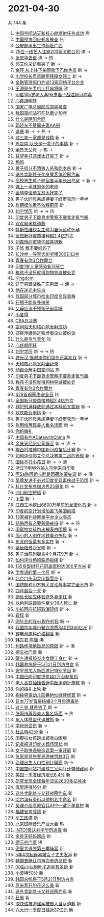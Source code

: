 # 2021-04-30

共 144 条

<!-- BEGIN -->
<!-- 最后更新时间 Fri Apr 30 2021 11:26:56 GMT+0800 (China Standard Time) -->

1. [中国空间站天和核心舱发射任务成功](https://s.weibo.com//weibo?q=%23%E4%B8%AD%E5%9B%BD%E7%A9%BA%E9%97%B4%E7%AB%99%E5%A4%A9%E5%92%8C%E6%A0%B8%E5%BF%83%E8%88%B1%E5%8F%91%E5%B0%84%E4%BB%BB%E5%8A%A1%E6%88%90%E5%8A%9F%23&Refer=new_time)
   热
2. [中国视协回应郑爽被查](https://s.weibo.com//weibo?q=%23%E4%B8%AD%E5%9B%BD%E8%A7%86%E5%8D%8F%E5%9B%9E%E5%BA%94%E9%83%91%E7%88%BD%E8%A2%AB%E6%9F%A5%23&Refer=top)
   热
3. [公安部派出工作组赴广西](https://s.weibo.com//weibo?q=%23%E5%85%AC%E5%AE%89%E9%83%A8%E6%B4%BE%E5%87%BA%E5%B7%A5%E4%BD%9C%E7%BB%84%E8%B5%B4%E5%B9%BF%E8%A5%BF%23&Refer=top)
4. [75位一线艺人注销200家关联公司](https://s.weibo.com//weibo?q=%2375%E4%BD%8D%E4%B8%80%E7%BA%BF%E8%89%BA%E4%BA%BA%E6%B3%A8%E9%94%80200%E5%AE%B6%E5%85%B3%E8%81%94%E5%85%AC%E5%8F%B8%23&Refer=top)
   沸 ->
5. [张恩华去世](https://s.weibo.com//weibo?q=%23%E5%BC%A0%E6%81%A9%E5%8D%8E%E5%8E%BB%E4%B8%96%23&Refer=top)
   沸 -> 热
6. [郭艾伦采访看哭了](https://s.weibo.com//weibo?q=%23%E9%83%AD%E8%89%BE%E4%BC%A6%E9%87%87%E8%AE%BF%E7%9C%8B%E5%93%AD%E4%BA%86%23&Refer=top)
   新 ->
7. [金莎
   从上往下拍同款下巴你也有](https://s.weibo.com//weibo?q=%E9%87%91%E8%8E%8E%20%E4%BB%8E%E4%B8%8A%E5%BE%80%E4%B8%8B%E6%8B%8D%E5%90%8C%E6%AC%BE%E4%B8%8B%E5%B7%B4%E4%BD%A0%E4%B9%9F%E6%9C%89&Refer=top)
   新 ->
8. [小学校长愿意聘用残障女硕士](https://s.weibo.com//weibo?q=%E5%B0%8F%E5%AD%A6%E6%A0%A1%E9%95%BF%E6%84%BF%E6%84%8F%E8%81%98%E7%94%A8%E6%AE%8B%E9%9A%9C%E5%A5%B3%E7%A1%95%E5%A3%AB&Refer=top)
   新 ->
9. [金融管理部门约谈13家网络平台企业](https://s.weibo.com//weibo?q=%23%E9%87%91%E8%9E%8D%E7%AE%A1%E7%90%86%E9%83%A8%E9%97%A8%E7%BA%A6%E8%B0%8813%E5%AE%B6%E7%BD%91%E7%BB%9C%E5%B9%B3%E5%8F%B0%E4%BC%81%E4%B8%9A%23&Refer=top)
10. [王源是在手机上打麻将吗](https://s.weibo.com//weibo?q=%23%E7%8E%8B%E6%BA%90%E6%98%AF%E5%9C%A8%E6%89%8B%E6%9C%BA%E4%B8%8A%E6%89%93%E9%BA%BB%E5%B0%86%E5%90%97%23&Refer=top)
    沸
11. [印度105岁老人与95岁妻子战胜新冠病毒](https://s.weibo.com//weibo?q=%E5%8D%B0%E5%BA%A6105%E5%B2%81%E8%80%81%E4%BA%BA%E4%B8%8E95%E5%B2%81%E5%A6%BB%E5%AD%90%E6%88%98%E8%83%9C%E6%96%B0%E5%86%A0%E7%97%85%E6%AF%92&Refer=top)
12. [心疼胡明轩](https://s.weibo.com//weibo?q=%23%E5%BF%83%E7%96%BC%E8%83%A1%E6%98%8E%E8%BD%A9%23&Refer=top)
13. [国家广电总局回应郑爽被查](https://s.weibo.com//weibo?q=%23%E5%9B%BD%E5%AE%B6%E5%B9%BF%E7%94%B5%E6%80%BB%E5%B1%80%E5%9B%9E%E5%BA%94%E9%83%91%E7%88%BD%E8%A2%AB%E6%9F%A5%23&Refer=top)
14. [我国空间站可在轨至少10年](https://s.weibo.com//weibo?q=%23%E6%88%91%E5%9B%BD%E7%A9%BA%E9%97%B4%E7%AB%99%E5%8F%AF%E5%9C%A8%E8%BD%A8%E8%87%B3%E5%B0%9110%E5%B9%B4%23&Refer=top)
15. [什么是阴阳合同](https://s.weibo.com//weibo?q=%E4%BB%80%E4%B9%88%E6%98%AF%E9%98%B4%E9%98%B3%E5%90%88%E5%90%8C&Refer=top)
16. [郭晓东不赞同夫妻AA制](https://s.weibo.com//weibo?q=%23%E9%83%AD%E6%99%93%E4%B8%9C%E4%B8%8D%E8%B5%9E%E5%90%8C%E5%A4%AB%E5%A6%BBAA%E5%88%B6%23&Refer=top)
17. [退赛](https://s.weibo.com//weibo?q=%E9%80%80%E8%B5%9B&Refer=top) 新 -> -> 热 ->
18. [过三爽一家都是戏精](https://s.weibo.com//weibo?q=%23%E8%BF%87%E4%B8%89%E7%88%BD%E4%B8%80%E5%AE%B6%E9%83%BD%E6%98%AF%E6%88%8F%E7%B2%BE%23&Refer=top)
    新 ->
19. [周震南 队长是一辈子的事情](https://s.weibo.com//weibo?q=%E5%91%A8%E9%9C%87%E5%8D%97%20%E9%98%9F%E9%95%BF%E6%98%AF%E4%B8%80%E8%BE%88%E5%AD%90%E7%9A%84%E4%BA%8B%E6%83%85&Refer=top)
    新 ->
20. [余景天父母](https://s.weibo.com//weibo?q=%23%E4%BD%99%E6%99%AF%E5%A4%A9%E7%88%B6%E6%AF%8D%23&Refer=top)
    -> 热 ->
21. [甘望星打游戏太好笑了](https://s.weibo.com//weibo?q=%23%E7%94%98%E6%9C%9B%E6%98%9F%E6%89%93%E6%B8%B8%E6%88%8F%E5%A4%AA%E5%A5%BD%E7%AC%91%E4%BA%86%23&Refer=top)
    新 ->
22. [杨鸣](https://s.weibo.com//weibo?q=%E6%9D%A8%E9%B8%A3&Refer=top)
23. [黄子韬分不清狼人杀和剧本杀](https://s.weibo.com//weibo?q=%23%E9%BB%84%E5%AD%90%E9%9F%AC%E5%88%86%E4%B8%8D%E6%B8%85%E7%8B%BC%E4%BA%BA%E6%9D%80%E5%92%8C%E5%89%A7%E6%9C%AC%E6%9D%80%23&Refer=top)
    新 ->
24. [送外卖副处长化身乘客体验网约车](https://s.weibo.com//weibo?q=%23%E9%80%81%E5%A4%96%E5%8D%96%E5%89%AF%E5%A4%84%E9%95%BF%E5%8C%96%E8%BA%AB%E4%B9%98%E5%AE%A2%E4%BD%93%E9%AA%8C%E7%BD%91%E7%BA%A6%E8%BD%A6%23&Refer=top)
25. [高校男生裤子晾宿舍半年长出鸟窝](https://s.weibo.com//weibo?q=%23%E9%AB%98%E6%A0%A1%E7%94%B7%E7%94%9F%E8%A3%A4%E5%AD%90%E6%99%BE%E5%AE%BF%E8%88%8D%E5%8D%8A%E5%B9%B4%E9%95%BF%E5%87%BA%E9%B8%9F%E7%AA%9D%23&Refer=top)
    -> 新 ->
26. [课上一半就退休的老师](https://s.weibo.com//weibo?q=%23%E8%AF%BE%E4%B8%8A%E4%B8%80%E5%8D%8A%E5%B0%B1%E9%80%80%E4%BC%91%E7%9A%84%E8%80%81%E5%B8%88%23&Refer=top)
27. [金靖李佳琦互怼太好笑了](https://s.weibo.com//weibo?q=%23%E9%87%91%E9%9D%96%E6%9D%8E%E4%BD%B3%E7%90%A6%E4%BA%92%E6%80%BC%E5%A4%AA%E5%A5%BD%E7%AC%91%E4%BA%86%23&Refer=top)
28. [男子伙同母亲虐待妻子终审获刑一年半](https://s.weibo.com//weibo?q=%E7%94%B7%E5%AD%90%E4%BC%99%E5%90%8C%E6%AF%8D%E4%BA%B2%E8%99%90%E5%BE%85%E5%A6%BB%E5%AD%90%E7%BB%88%E5%AE%A1%E8%8E%B7%E5%88%91%E4%B8%80%E5%B9%B4%E5%8D%8A&Refer=top)
29. [张萌模仿黄圣依程莉莎](https://s.weibo.com//weibo?q=%E5%BC%A0%E8%90%8C%E6%A8%A1%E4%BB%BF%E9%BB%84%E5%9C%A3%E4%BE%9D%E7%A8%8B%E8%8E%89%E8%8E%8E&Refer=top)
    新
30. [刘宇学历](https://s.weibo.com//weibo?q=%E5%88%98%E5%AE%87%E5%AD%A6%E5%8E%86&Refer=top)
    新 -> -> 热
31. [印度男子下跪恳求警察不要拿走氧气瓶](https://s.weibo.com//weibo?q=%23%E5%8D%B0%E5%BA%A6%E7%94%B7%E5%AD%90%E4%B8%8B%E8%B7%AA%E6%81%B3%E6%B1%82%E8%AD%A6%E5%AF%9F%E4%B8%8D%E8%A6%81%E6%8B%BF%E8%B5%B0%E6%B0%A7%E6%B0%94%E7%93%B6%23&Refer=top)
32. [欢欢向米桃道歉](https://s.weibo.com//weibo?q=%23%E6%AC%A2%E6%AC%A2%E5%90%91%E7%B1%B3%E6%A1%83%E9%81%93%E6%AD%89%23&Refer=top)
33. [特斯拉维权女主称为自保谎称怀孕](https://s.weibo.com//weibo?q=%E7%89%B9%E6%96%AF%E6%8B%89%E7%BB%B4%E6%9D%83%E5%A5%B3%E4%B8%BB%E7%A7%B0%E4%B8%BA%E8%87%AA%E4%BF%9D%E8%B0%8E%E7%A7%B0%E6%80%80%E5%AD%95&Refer=top)
34. [全国新冠疫苗接种超2.4亿剂次](https://s.weibo.com//weibo?q=%E5%85%A8%E5%9B%BD%E6%96%B0%E5%86%A0%E7%96%AB%E8%8B%97%E6%8E%A5%E7%A7%8D%E8%B6%852.4%E4%BA%BF%E5%89%82%E6%AC%A1&Refer=top)
35. [刘嘉玲向窦骁何超莲道歉](https://s.weibo.com//weibo?q=%E5%88%98%E5%98%89%E7%8E%B2%E5%90%91%E7%AA%A6%E9%AA%81%E4%BD%95%E8%B6%85%E8%8E%B2%E9%81%93%E6%AD%89&Refer=top)
36. [子悠 我不要妈妈了](https://s.weibo.com//weibo?q=%E5%AD%90%E6%82%A0%20%E6%88%91%E4%B8%8D%E8%A6%81%E5%A6%88%E5%A6%88%E4%BA%86&Refer=top)
37. [长沙唯一导盲犬能听懂300句口令](https://s.weibo.com//weibo?q=%E9%95%BF%E6%B2%99%E5%94%AF%E4%B8%80%E5%AF%BC%E7%9B%B2%E7%8A%AC%E8%83%BD%E5%90%AC%E6%87%82300%E5%8F%A5%E5%8F%A3%E4%BB%A4&Refer=top)
38. [青春有你3合作舞台](https://s.weibo.com//weibo?q=%E9%9D%92%E6%98%A5%E6%9C%89%E4%BD%A03%E5%90%88%E4%BD%9C%E8%88%9E%E5%8F%B0&Refer=top)
39. [印度1岁儿童感染新冠死亡](https://s.weibo.com//weibo?q=%23%E5%8D%B0%E5%BA%A61%E5%B2%81%E5%84%BF%E7%AB%A5%E6%84%9F%E6%9F%93%E6%96%B0%E5%86%A0%E6%AD%BB%E4%BA%A1%23&Refer=top)
40. [称孩子没死就得购物导游被处罚](https://s.weibo.com//weibo?q=%23%E7%A7%B0%E5%AD%A9%E5%AD%90%E6%B2%A1%E6%AD%BB%E5%B0%B1%E5%BE%97%E8%B4%AD%E7%89%A9%E5%AF%BC%E6%B8%B8%E8%A2%AB%E5%A4%84%E7%BD%9A%23&Refer=top)
41. [Kingdom](https://s.weibo.com//weibo?q=Kingdom&Refer=top)
42. [辽宁男篮战胜广东男篮](https://s.weibo.com//weibo?q=%23%E8%BE%BD%E5%AE%81%E7%94%B7%E7%AF%AE%E6%88%98%E8%83%9C%E5%B9%BF%E4%B8%9C%E7%94%B7%E7%AF%AE%23&Refer=top)
    -> 沸 ->
43. [他在逆光中告白](https://s.weibo.com//weibo?q=%E4%BB%96%E5%9C%A8%E9%80%86%E5%85%89%E4%B8%AD%E5%91%8A%E7%99%BD&Refer=top)
44. [我国部分城市检出印度变异毒株](https://s.weibo.com//weibo?q=%23%E6%88%91%E5%9B%BD%E9%83%A8%E5%88%86%E5%9F%8E%E5%B8%82%E6%A3%80%E5%87%BA%E5%8D%B0%E5%BA%A6%E5%8F%98%E5%BC%82%E6%AF%92%E6%A0%AA%23&Refer=top)
45. [石狮子能有多搞笑](https://s.weibo.com//weibo?q=%E7%9F%B3%E7%8B%AE%E5%AD%90%E8%83%BD%E6%9C%89%E5%A4%9A%E6%90%9E%E7%AC%91&Refer=top)
46. [父母应该干预孩子追星吗](https://s.weibo.com//weibo?q=%23%E7%88%B6%E6%AF%8D%E5%BA%94%E8%AF%A5%E5%B9%B2%E9%A2%84%E5%AD%A9%E5%AD%90%E8%BF%BD%E6%98%9F%E5%90%97%23&Refer=top)
47. [小舍得](https://s.weibo.com//weibo?q=%E5%B0%8F%E8%88%8D%E5%BE%97&Refer=top)
48. [CBA总决赛](https://s.weibo.com//weibo?q=%23CBA%E6%80%BB%E5%86%B3%E8%B5%9B%23&Refer=top)
49. [空间站天和核心舱发射成功](https://s.weibo.com//weibo?q=%23%E7%A9%BA%E9%97%B4%E7%AB%99%E5%A4%A9%E5%92%8C%E6%A0%B8%E5%BF%83%E8%88%B1%E5%8F%91%E5%B0%84%E6%88%90%E5%8A%9F%23&Refer=top)
50. [郑爽涉嫌偷逃税涉事企业被约谈](https://s.weibo.com//weibo?q=%23%E9%83%91%E7%88%BD%E6%B6%89%E5%AB%8C%E5%81%B7%E9%80%83%E7%A8%8E%E6%B6%89%E4%BA%8B%E4%BC%81%E4%B8%9A%E8%A2%AB%E7%BA%A6%E8%B0%88%23&Refer=top)
51. [什么是热气青年](https://s.weibo.com//weibo?q=%23%E4%BB%80%E4%B9%88%E6%98%AF%E7%83%AD%E6%B0%94%E9%9D%92%E5%B9%B4%23&Refer=new_time)
    热
52. [心疼胡明轩](https://s.weibo.com//weibo?q=%E5%BF%83%E7%96%BC%E8%83%A1%E6%98%8E%E8%BD%A9&Refer=top)
53. [刘宇学历](https://s.weibo.com//weibo?q=%23%E5%88%98%E5%AE%87%E5%AD%A6%E5%8E%86%23&Refer=top)
    新 -> -> 热
54. [许光汉
    很谢谢你们现在还喜欢我](https://s.weibo.com//weibo?q=%E8%AE%B8%E5%85%89%E6%B1%89%20%E5%BE%88%E8%B0%A2%E8%B0%A2%E4%BD%A0%E4%BB%AC%E7%8E%B0%E5%9C%A8%E8%BF%98%E5%96%9C%E6%AC%A2%E6%88%91&Refer=top)
    新 ->
55. [天和核心舱发射全纪录](https://s.weibo.com//weibo?q=%23%E5%A4%A9%E5%92%8C%E6%A0%B8%E5%BF%83%E8%88%B1%E5%8F%91%E5%B0%84%E5%85%A8%E7%BA%AA%E5%BD%95%23&Refer=top)
56. [动画全解中国空间站](https://s.weibo.com//weibo?q=%23%E5%8A%A8%E7%94%BB%E5%85%A8%E8%A7%A3%E4%B8%AD%E5%9B%BD%E7%A9%BA%E9%97%B4%E7%AB%99%23&Refer=new_time)
    热
57. [印度男子下跪恳求警察不要拿走氧气瓶](https://s.weibo.com//weibo?q=%E5%8D%B0%E5%BA%A6%E7%94%B7%E5%AD%90%E4%B8%8B%E8%B7%AA%E6%81%B3%E6%B1%82%E8%AD%A6%E5%AF%9F%E4%B8%8D%E8%A6%81%E6%8B%BF%E8%B5%B0%E6%B0%A7%E6%B0%94%E7%93%B6&Refer=top)
58. [称孩子没死就得购物导游被处罚](https://s.weibo.com//weibo?q=%E7%A7%B0%E5%AD%A9%E5%AD%90%E6%B2%A1%E6%AD%BB%E5%B0%B1%E5%BE%97%E8%B4%AD%E7%89%A9%E5%AF%BC%E6%B8%B8%E8%A2%AB%E5%A4%84%E7%BD%9A&Refer=top)
59. [青春有你3合作舞台](https://s.weibo.com//weibo?q=%23%E9%9D%92%E6%98%A5%E6%9C%89%E4%BD%A03%E5%90%88%E4%BD%9C%E8%88%9E%E5%8F%B0%23&Refer=top)
60. [429首都网络安全日](https://s.weibo.com//weibo?q=%23429%E9%A6%96%E9%83%BD%E7%BD%91%E7%BB%9C%E5%AE%89%E5%85%A8%E6%97%A5%23&Refer=new_time)
    热
61. [全国新冠疫苗接种超2.4亿剂次](https://s.weibo.com//weibo?q=%23%E5%85%A8%E5%9B%BD%E6%96%B0%E5%86%A0%E7%96%AB%E8%8B%97%E6%8E%A5%E7%A7%8D%E8%B6%852.4%E4%BA%BF%E5%89%82%E6%AC%A1%23&Refer=top)
62. [罪犯刑满释放前通过本科论文答辩](https://s.weibo.com//weibo?q=%23%E7%BD%AA%E7%8A%AF%E5%88%91%E6%BB%A1%E9%87%8A%E6%94%BE%E5%89%8D%E9%80%9A%E8%BF%87%E6%9C%AC%E7%A7%91%E8%AE%BA%E6%96%87%E7%AD%94%E8%BE%A9%23&Refer=top)
    新 ->
63. [欢欢欺负米桃](https://s.weibo.com//weibo?q=%E6%AC%A2%E6%AC%A2%E6%AC%BA%E8%B4%9F%E7%B1%B3%E6%A1%83&Refer=top)
    新 ->
64. [男子伙同母亲虐待妻子终审获刑一年半](https://s.weibo.com//weibo?q=%23%E7%94%B7%E5%AD%90%E4%BC%99%E5%90%8C%E6%AF%8D%E4%BA%B2%E8%99%90%E5%BE%85%E5%A6%BB%E5%AD%90%E7%BB%88%E5%AE%A1%E8%8E%B7%E5%88%91%E4%B8%80%E5%B9%B4%E5%8D%8A%23&Refer=top)
65. [张雨绮再现美人鱼名场面](https://s.weibo.com//weibo?q=%E5%BC%A0%E9%9B%A8%E7%BB%AE%E5%86%8D%E7%8E%B0%E7%BE%8E%E4%BA%BA%E9%B1%BC%E5%90%8D%E5%9C%BA%E9%9D%A2&Refer=top)
    新 ->
66. [你的婚礼](https://s.weibo.com//weibo?q=%E4%BD%A0%E7%9A%84%E5%A9%9A%E7%A4%BC&Refer=top)
67. [中国有约ADatewithChina](https://s.weibo.com//weibo?q=%23%E4%B8%AD%E5%9B%BD%E6%9C%89%E7%BA%A6ADatewithChina%23&Refer=new_time)
    热
68. [余景天经纪公司辟谣](https://s.weibo.com//weibo?q=%23%E4%BD%99%E6%99%AF%E5%A4%A9%E7%BB%8F%E7%BA%AA%E5%85%AC%E5%8F%B8%E8%BE%9F%E8%B0%A3%23&Refer=top)
    新 -> 沸 ->
69. [梅西将接种中国新冠疫苗后比赛](https://s.weibo.com//weibo?q=%E6%A2%85%E8%A5%BF%E5%B0%86%E6%8E%A5%E7%A7%8D%E4%B8%AD%E5%9B%BD%E6%96%B0%E5%86%A0%E7%96%AB%E8%8B%97%E5%90%8E%E6%AF%94%E8%B5%9B&Refer=top)
    新 ->
70. [如何评价郭艾伦总决赛第二战的表现](https://s.weibo.com//weibo?q=%23%E5%A6%82%E4%BD%95%E8%AF%84%E4%BB%B7%E9%83%AD%E8%89%BE%E4%BC%A6%E6%80%BB%E5%86%B3%E8%B5%9B%E7%AC%AC%E4%BA%8C%E6%88%98%E7%9A%84%E8%A1%A8%E7%8E%B0%23&Refer=top)
    新 ->
71. [国际不打小孩日](https://s.weibo.com//weibo?q=%23%E5%9B%BD%E9%99%85%E4%B8%8D%E6%89%93%E5%B0%8F%E5%AD%A9%E6%97%A5%23&Refer=top)
    新 -> -> 沸
72. [浙江11例境外输入10例来自印度](https://s.weibo.com//weibo?q=%23%E6%B5%99%E6%B1%9F11%E4%BE%8B%E5%A2%83%E5%A4%96%E8%BE%93%E5%85%A510%E4%BE%8B%E6%9D%A5%E8%87%AA%E5%8D%B0%E5%BA%A6%23&Refer=top)
73. [阿Sa称阿娇长胖是因荷尔蒙失调](https://s.weibo.com//weibo?q=%23%E9%98%BFSa%E7%A7%B0%E9%98%BF%E5%A8%87%E9%95%BF%E8%83%96%E6%98%AF%E5%9B%A0%E8%8D%B7%E5%B0%94%E8%92%99%E5%A4%B1%E8%B0%83%23&Refer=top)
    新 -> 沸
74. [吴尊友说不必对印度变异毒株过于恐慌](https://s.weibo.com//weibo?q=%E5%90%B4%E5%B0%8A%E5%8F%8B%E8%AF%B4%E4%B8%8D%E5%BF%85%E5%AF%B9%E5%8D%B0%E5%BA%A6%E5%8F%98%E5%BC%82%E6%AF%92%E6%A0%AA%E8%BF%87%E4%BA%8E%E6%81%90%E6%85%8C&Refer=top)
    新 ->
75. [科比宣布参加选秀25周年](https://s.weibo.com//weibo?q=%23%E7%A7%91%E6%AF%94%E5%AE%A3%E5%B8%83%E5%8F%82%E5%8A%A0%E9%80%89%E7%A7%8025%E5%91%A8%E5%B9%B4%23&Refer=top)
    新 ->
76. [四川航空短信](https://s.weibo.com//weibo?q=%E5%9B%9B%E5%B7%9D%E8%88%AA%E7%A9%BA%E7%9F%AD%E4%BF%A1&Refer=top)
    新
77. [下雪](https://s.weibo.com//weibo?q=%E4%B8%8B%E9%9B%AA&Refer=top) 新 ->
78. [江西工地挖出6600万年前恐龙蛋化石](https://s.weibo.com//weibo?q=%23%E6%B1%9F%E8%A5%BF%E5%B7%A5%E5%9C%B0%E6%8C%96%E5%87%BA6600%E4%B8%87%E5%B9%B4%E5%89%8D%E6%81%90%E9%BE%99%E8%9B%8B%E5%8C%96%E7%9F%B3%23&Refer=top)
    新 ->
79. [印度航空计划增加直飞美国航班](https://s.weibo.com//weibo?q=%23%E5%8D%B0%E5%BA%A6%E8%88%AA%E7%A9%BA%E8%AE%A1%E5%88%92%E5%A2%9E%E5%8A%A0%E7%9B%B4%E9%A3%9E%E7%BE%8E%E5%9B%BD%E8%88%AA%E7%8F%AD%23&Refer=top)
80. [13家被约谈网络平台企业表态](https://s.weibo.com//weibo?q=13%E5%AE%B6%E8%A2%AB%E7%BA%A6%E8%B0%88%E7%BD%91%E7%BB%9C%E5%B9%B3%E5%8F%B0%E4%BC%81%E4%B8%9A%E8%A1%A8%E6%80%81&Refer=top)
81. [结婚后有必要戴婚戒吗](https://s.weibo.com//weibo?q=%23%E7%BB%93%E5%A9%9A%E5%90%8E%E6%9C%89%E5%BF%85%E8%A6%81%E6%88%B4%E5%A9%9A%E6%88%92%E5%90%97%23&Refer=top)
    新 -> -> 热
82. [闺蜜拉女孩跑出被表白困境](https://s.weibo.com//weibo?q=%23%E9%97%BA%E8%9C%9C%E6%8B%89%E5%A5%B3%E5%AD%A9%E8%B7%91%E5%87%BA%E8%A2%AB%E8%A1%A8%E7%99%BD%E5%9B%B0%E5%A2%83%23&Refer=top)
    新 ->
83. [胆小的人别在地铁看恐怖片](https://s.weibo.com//weibo?q=%23%E8%83%86%E5%B0%8F%E7%9A%84%E4%BA%BA%E5%88%AB%E5%9C%A8%E5%9C%B0%E9%93%81%E7%9C%8B%E6%81%90%E6%80%96%E7%89%87%23&Refer=top)
    新 ->
84. [东北的饭菜有多实在](https://s.weibo.com//weibo?q=%23%E4%B8%9C%E5%8C%97%E7%9A%84%E9%A5%AD%E8%8F%9C%E6%9C%89%E5%A4%9A%E5%AE%9E%E5%9C%A8%23&Refer=top)
    新 ->
85. [梁辰陆景沙发吻](https://s.weibo.com//weibo?q=%23%E6%A2%81%E8%BE%B0%E9%99%86%E6%99%AF%E6%B2%99%E5%8F%91%E5%90%BB%23&Refer=top)
    新 ->
86. [男子治前列腺炎4个月花9万](https://s.weibo.com//weibo?q=%E7%94%B7%E5%AD%90%E6%B2%BB%E5%89%8D%E5%88%97%E8%85%BA%E7%82%8E4%E4%B8%AA%E6%9C%88%E8%8A%B19%E4%B8%87&Refer=top)
    新 ->
87. [如何评价杨鸣临场指挥](https://s.weibo.com//weibo?q=%23%E5%A6%82%E4%BD%95%E8%AF%84%E4%BB%B7%E6%9D%A8%E9%B8%A3%E4%B8%B4%E5%9C%BA%E6%8C%87%E6%8C%A5%23&Refer=top)
    新
88. [135岁梨树开花冠盖面积达300平方米](https://s.weibo.com//weibo?q=135%E5%B2%81%E6%A2%A8%E6%A0%91%E5%BC%80%E8%8A%B1%E5%86%A0%E7%9B%96%E9%9D%A2%E7%A7%AF%E8%BE%BE300%E5%B9%B3%E6%96%B9%E7%B1%B3&Refer=top)
    新
89. [学粤语的第一个月](https://s.weibo.com//weibo?q=%23%E5%AD%A6%E7%B2%A4%E8%AF%AD%E7%9A%84%E7%AC%AC%E4%B8%80%E4%B8%AA%E6%9C%88%23&Refer=top)
    新 ->
90. [北京门头沟灵山飘雪花](https://s.weibo.com//weibo?q=%23%E5%8C%97%E4%BA%AC%E9%97%A8%E5%A4%B4%E6%B2%9F%E7%81%B5%E5%B1%B1%E9%A3%98%E9%9B%AA%E8%8A%B1%23&Refer=top)
    新
91. [国防部称印方有关言论与事实完全不符](https://s.weibo.com//weibo?q=%23%E5%9B%BD%E9%98%B2%E9%83%A8%E7%A7%B0%E5%8D%B0%E6%96%B9%E6%9C%89%E5%85%B3%E8%A8%80%E8%AE%BA%E4%B8%8E%E4%BA%8B%E5%AE%9E%E5%AE%8C%E5%85%A8%E4%B8%8D%E7%AC%A6%23&Refer=top)
    新
92. [四月最后一天](https://s.weibo.com//weibo?q=%E5%9B%9B%E6%9C%88%E6%9C%80%E5%90%8E%E4%B8%80%E5%A4%A9&Refer=top)
    新
93. [副处长回应体验送外卖走红](https://s.weibo.com//weibo?q=%23%E5%89%AF%E5%A4%84%E9%95%BF%E5%9B%9E%E5%BA%94%E4%BD%93%E9%AA%8C%E9%80%81%E5%A4%96%E5%8D%96%E8%B5%B0%E7%BA%A2%23&Refer=top)
    新
94. [以色列踩踏事件至少38人死亡](https://s.weibo.com//weibo?q=%E4%BB%A5%E8%89%B2%E5%88%97%E8%B8%A9%E8%B8%8F%E4%BA%8B%E4%BB%B6%E8%87%B3%E5%B0%9138%E4%BA%BA%E6%AD%BB%E4%BA%A1&Refer=top)
    新
95. [川航回应航班取消短信](https://s.weibo.com//weibo?q=%E5%B7%9D%E8%88%AA%E5%9B%9E%E5%BA%94%E8%88%AA%E7%8F%AD%E5%8F%96%E6%B6%88%E7%9F%AD%E4%BF%A1&Refer=top)
    新 ->
96. [窥探](https://s.weibo.com//weibo?q=%E7%AA%A5%E6%8E%A2&Refer=top) 新
97. [刚毕业的我vs现在的我](https://s.weibo.com//weibo?q=%23%E5%88%9A%E6%AF%95%E4%B8%9A%E7%9A%84%E6%88%91vs%E7%8E%B0%E5%9C%A8%E7%9A%84%E6%88%91%23&Refer=top)
    新 ->
98. [我国每年城市餐饮浪费340到360亿斤](https://s.weibo.com//weibo?q=%23%E6%88%91%E5%9B%BD%E6%AF%8F%E5%B9%B4%E5%9F%8E%E5%B8%82%E9%A4%90%E9%A5%AE%E6%B5%AA%E8%B4%B9340%E5%88%B0360%E4%BA%BF%E6%96%A4%23&Refer=top)
    新
99. [锂电池原料价格翻番](https://s.weibo.com//weibo?q=%23%E9%94%82%E7%94%B5%E6%B1%A0%E5%8E%9F%E6%96%99%E4%BB%B7%E6%A0%BC%E7%BF%BB%E7%95%AA%23&Refer=top)
    新
100. [韩东君 陈瑶](https://s.weibo.com//weibo?q=%E9%9F%A9%E4%B8%9C%E5%90%9B%20%E9%99%88%E7%91%B6&Refer=top)
     沸
101. [利路修拒绝饭局的原因](https://s.weibo.com//weibo?q=%23%E5%88%A9%E8%B7%AF%E4%BF%AE%E6%8B%92%E7%BB%9D%E9%A5%AD%E5%B1%80%E7%9A%84%E5%8E%9F%E5%9B%A0%23&Refer=top)
     新 -> 沸
102. [德云社门票](https://s.weibo.com//weibo?q=%E5%BE%B7%E4%BA%91%E7%A4%BE%E9%97%A8%E7%A5%A8&Refer=top)
     新
103. [警方通报16岁少女跳江身亡](https://s.weibo.com//weibo?q=%E8%AD%A6%E6%96%B9%E9%80%9A%E6%8A%A516%E5%B2%81%E5%B0%91%E5%A5%B3%E8%B7%B3%E6%B1%9F%E8%BA%AB%E4%BA%A1&Refer=top)
     新 ->
104. [韩国总统将于5月21日到访白宫](https://s.weibo.com//weibo?q=%E9%9F%A9%E5%9B%BD%E6%80%BB%E7%BB%9F%E5%B0%86%E4%BA%8E5%E6%9C%8821%E6%97%A5%E5%88%B0%E8%AE%BF%E7%99%BD%E5%AE%AB&Refer=top)
     新
105. [安宰贤加入新西游记特别节目](https://s.weibo.com//weibo?q=%23%E5%AE%89%E5%AE%B0%E8%B4%A4%E5%8A%A0%E5%85%A5%E6%96%B0%E8%A5%BF%E6%B8%B8%E8%AE%B0%E7%89%B9%E5%88%AB%E8%8A%82%E7%9B%AE%23&Refer=top)
     新
106. [中国已向印度提供超2万台制氧机](https://s.weibo.com//weibo?q=%23%E4%B8%AD%E5%9B%BD%E5%B7%B2%E5%90%91%E5%8D%B0%E5%BA%A6%E6%8F%90%E4%BE%9B%E8%B6%852%E4%B8%87%E5%8F%B0%E5%88%B6%E6%B0%A7%E6%9C%BA%23&Refer=top)
107. [老人高铁抽搐昏迷中医用别针施救](https://s.weibo.com//weibo?q=%23%E8%80%81%E4%BA%BA%E9%AB%98%E9%93%81%E6%8A%BD%E6%90%90%E6%98%8F%E8%BF%B7%E4%B8%AD%E5%8C%BB%E7%94%A8%E5%88%AB%E9%92%88%E6%96%BD%E6%95%91%23&Refer=top)
     新 ->
108. [你的婚礼上映](https://s.weibo.com//weibo?q=%23%E4%BD%A0%E7%9A%84%E5%A9%9A%E7%A4%BC%E4%B8%8A%E6%98%A0%23&Refer=top)
     新
109. [抱摔男童幼儿园换地址继续经营](https://s.weibo.com//weibo?q=%23%E6%8A%B1%E6%91%94%E7%94%B7%E7%AB%A5%E5%B9%BC%E5%84%BF%E5%9B%AD%E6%8D%A2%E5%9C%B0%E5%9D%80%E7%BB%A7%E7%BB%AD%E7%BB%8F%E8%90%A5%23&Refer=top)
     新 ->
110. [日本77岁富豪结婚3个月后遭毒杀](https://s.weibo.com//weibo?q=%E6%97%A5%E6%9C%AC77%E5%B2%81%E5%AF%8C%E8%B1%AA%E7%BB%93%E5%A9%9A3%E4%B8%AA%E6%9C%88%E5%90%8E%E9%81%AD%E6%AF%92%E6%9D%80&Refer=top)
111. [过三爽 就差钱了](https://s.weibo.com//weibo?q=%E8%BF%87%E4%B8%89%E7%88%BD%20%E5%B0%B1%E5%B7%AE%E9%92%B1%E4%BA%86&Refer=top)
     新 ->
112. [张雨绮再现美人鱼名场面](https://s.weibo.com//weibo?q=%23%E5%BC%A0%E9%9B%A8%E7%BB%AE%E5%86%8D%E7%8E%B0%E7%BE%8E%E4%BA%BA%E9%B1%BC%E5%90%8D%E5%9C%BA%E9%9D%A2%23&Refer=top)
     -> 热
113. [用人体模型代课被抓](https://s.weibo.com//weibo?q=%23%E7%94%A8%E4%BA%BA%E4%BD%93%E6%A8%A1%E5%9E%8B%E4%BB%A3%E8%AF%BE%E8%A2%AB%E6%8A%93%23&Refer=top)
     新 ->
114. [字母哥受伤](https://s.weibo.com//weibo?q=%E5%AD%97%E6%AF%8D%E5%93%A5%E5%8F%97%E4%BC%A4&Refer=top)
     新 ->
115. [杜兰特42分](https://s.weibo.com//weibo?q=%E6%9D%9C%E5%85%B0%E7%89%B942%E5%88%86&Refer=top)
     新 ->
116. [闺蜜拉女孩跑出被表白困境](https://s.weibo.com//weibo?q=%E9%97%BA%E8%9C%9C%E6%8B%89%E5%A5%B3%E5%AD%A9%E8%B7%91%E5%87%BA%E8%A2%AB%E8%A1%A8%E7%99%BD%E5%9B%B0%E5%A2%83&Refer=top)
117. [记者报道印度火葬场现状](https://s.weibo.com//weibo?q=%E8%AE%B0%E8%80%85%E6%8A%A5%E9%81%93%E5%8D%B0%E5%BA%A6%E7%81%AB%E8%91%AC%E5%9C%BA%E7%8E%B0%E7%8A%B6&Refer=top)
     新
118. [女子取快递被造谣案一审开庭](https://s.weibo.com//weibo?q=%23%E5%A5%B3%E5%AD%90%E5%8F%96%E5%BF%AB%E9%80%92%E8%A2%AB%E9%80%A0%E8%B0%A3%E6%A1%88%E4%B8%80%E5%AE%A1%E5%BC%80%E5%BA%AD%23&Refer=top)
     新
119. [张家界骂旅客导游被罚款3万](https://s.weibo.com//weibo?q=%23%E5%BC%A0%E5%AE%B6%E7%95%8C%E9%AA%82%E6%97%85%E5%AE%A2%E5%AF%BC%E6%B8%B8%E8%A2%AB%E7%BD%9A%E6%AC%BE3%E4%B8%87%23&Refer=top)
     新
120. [治理出生人口性别比偏高](https://s.weibo.com//weibo?q=%23%E6%B2%BB%E7%90%86%E5%87%BA%E7%94%9F%E4%BA%BA%E5%8F%A3%E6%80%A7%E5%88%AB%E6%AF%94%E5%81%8F%E9%AB%98%23&Refer=top)
     新 ->
121. [中国空间站将建成三室两厅还带储藏间](https://s.weibo.com//weibo?q=%23%E4%B8%AD%E5%9B%BD%E7%A9%BA%E9%97%B4%E7%AB%99%E5%B0%86%E5%BB%BA%E6%88%90%E4%B8%89%E5%AE%A4%E4%B8%A4%E5%8E%85%E8%BF%98%E5%B8%A6%E5%82%A8%E8%97%8F%E9%97%B4%23&Refer=top)
     新
122. [美国一季度经济增长6.4%](https://s.weibo.com//weibo?q=%E7%BE%8E%E5%9B%BD%E4%B8%80%E5%AD%A3%E5%BA%A6%E7%BB%8F%E6%B5%8E%E5%A2%9E%E9%95%BF6.4%25&Refer=top)
     新
123. [研究发现全球每年流失2600多亿吨冰](https://s.weibo.com//weibo?q=%23%E7%A0%94%E7%A9%B6%E5%8F%91%E7%8E%B0%E5%85%A8%E7%90%83%E6%AF%8F%E5%B9%B4%E6%B5%81%E5%A4%B12600%E5%A4%9A%E4%BA%BF%E5%90%A8%E5%86%B0%23&Refer=top)
124. [库里连得16分](https://s.weibo.com//weibo?q=%E5%BA%93%E9%87%8C%E8%BF%9E%E5%BE%9716%E5%88%86&Refer=top)
     新
125. [送外卖副处长又转战网约车](https://s.weibo.com//weibo?q=%23%E9%80%81%E5%A4%96%E5%8D%96%E5%89%AF%E5%A4%84%E9%95%BF%E5%8F%88%E8%BD%AC%E6%88%98%E7%BD%91%E7%BA%A6%E8%BD%A6%23&Refer=top)
     新
126. [哈尔滨有条街以他的名字命名](https://s.weibo.com//weibo?q=%23%E5%93%88%E5%B0%94%E6%BB%A8%E6%9C%89%E6%9D%A1%E8%A1%97%E4%BB%A5%E4%BB%96%E7%9A%84%E5%90%8D%E5%AD%97%E5%91%BD%E5%90%8D%23&Refer=top)
     新
127. [吴谦介绍高原官兵APP一键下单食材](https://s.weibo.com//weibo?q=%E5%90%B4%E8%B0%A6%E4%BB%8B%E7%BB%8D%E9%AB%98%E5%8E%9F%E5%AE%98%E5%85%B5APP%E4%B8%80%E9%94%AE%E4%B8%8B%E5%8D%95%E9%A3%9F%E6%9D%90&Refer=top)
     新
128. [福建省考成绩](https://s.weibo.com//weibo?q=%E7%A6%8F%E5%BB%BA%E7%9C%81%E8%80%83%E6%88%90%E7%BB%A9&Refer=top)
     新
129. [军工跌停](https://s.weibo.com//weibo?q=%E5%86%9B%E5%B7%A5%E8%B7%8C%E5%81%9C&Refer=top)
     新
130. [北京国际音乐产业大会](https://s.weibo.com//weibo?q=%23%E5%8C%97%E4%BA%AC%E5%9B%BD%E9%99%85%E9%9F%B3%E4%B9%90%E4%BA%A7%E4%B8%9A%E5%A4%A7%E4%BC%9A%23&Refer=new_time)
     热
131. [INTO1否认刘宇学历造假](https://s.weibo.com//weibo?q=%23INTO1%E5%90%A6%E8%AE%A4%E5%88%98%E5%AE%87%E5%AD%A6%E5%8E%86%E9%80%A0%E5%81%87%23&Refer=top)
     新
132. [余景天妈妈回应](https://s.weibo.com//weibo?q=%E4%BD%99%E6%99%AF%E5%A4%A9%E5%A6%88%E5%A6%88%E5%9B%9E%E5%BA%94&Refer=top)
     新
133. [德云社门票](https://s.weibo.com//weibo?q=%23%E5%BE%B7%E4%BA%91%E7%A4%BE%E9%97%A8%E7%A5%A8%23&Refer=top)
     沸
134. [密室大逃脱第三季阵容](https://s.weibo.com//weibo?q=%23%E5%AF%86%E5%AE%A4%E5%A4%A7%E9%80%83%E8%84%B1%E7%AC%AC%E4%B8%89%E5%AD%A3%E9%98%B5%E5%AE%B9%23&Refer=top)
     新
135. [5年4次起诉离婚女子丈夫发声](https://s.weibo.com//weibo?q=5%E5%B9%B44%E6%AC%A1%E8%B5%B7%E8%AF%89%E7%A6%BB%E5%A9%9A%E5%A5%B3%E5%AD%90%E4%B8%88%E5%A4%AB%E5%8F%91%E5%A3%B0&Refer=top)
     新
136. [特朗普确认将再次参选总统](https://s.weibo.com//weibo?q=%23%E7%89%B9%E6%9C%97%E6%99%AE%E7%A1%AE%E8%AE%A4%E5%B0%86%E5%86%8D%E6%AC%A1%E5%8F%82%E9%80%89%E6%80%BB%E7%BB%9F%23&Refer=top)
     新
137. [00后小伙用叶子追星有多绝](https://s.weibo.com//weibo?q=%2300%E5%90%8E%E5%B0%8F%E4%BC%99%E7%94%A8%E5%8F%B6%E5%AD%90%E8%BF%BD%E6%98%9F%E6%9C%89%E5%A4%9A%E7%BB%9D%23&Refer=top)
     新
138. [小波特50分](https://s.weibo.com//weibo?q=%23%E5%B0%8F%E6%B3%A2%E7%89%B950%E5%88%86%23&Refer=top)
     新
139. [韩国总统将于5月21日到访白宫](https://s.weibo.com//weibo?q=%23%E9%9F%A9%E5%9B%BD%E6%80%BB%E7%BB%9F%E5%B0%86%E4%BA%8E5%E6%9C%8821%E6%97%A5%E5%88%B0%E8%AE%BF%E7%99%BD%E5%AE%AB%23&Refer=top)
140. [原来葱开的花这么美](https://s.weibo.com//weibo?q=%23%E5%8E%9F%E6%9D%A5%E8%91%B1%E5%BC%80%E7%9A%84%E8%8A%B1%E8%BF%99%E4%B9%88%E7%BE%8E%23&Refer=top)
     新
141. [送外卖副处长又转战网约车](https://s.weibo.com//weibo?q=%E9%80%81%E5%A4%96%E5%8D%96%E5%89%AF%E5%A4%84%E9%95%BF%E5%8F%88%E8%BD%AC%E6%88%98%E7%BD%91%E7%BA%A6%E8%BD%A6&Refer=top)
     新
142. [日晕](https://s.weibo.com//weibo?q=%E6%97%A5%E6%99%95&Refer=top) 新
143. [取快递被造谣案被告人当庭道歉](https://s.weibo.com//weibo?q=%23%E5%8F%96%E5%BF%AB%E9%80%92%E8%A2%AB%E9%80%A0%E8%B0%A3%E6%A1%88%E8%A2%AB%E5%91%8A%E4%BA%BA%E5%BD%93%E5%BA%AD%E9%81%93%E6%AD%89%23&Refer=top)
     新
144. [六大行一季度日赚近37亿元](https://s.weibo.com//weibo?q=%E5%85%AD%E5%A4%A7%E8%A1%8C%E4%B8%80%E5%AD%A3%E5%BA%A6%E6%97%A5%E8%B5%9A%E8%BF%9137%E4%BA%BF%E5%85%83&Refer=top)
     新

<!-- END -->
